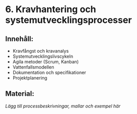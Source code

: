 # 6. Kravhantering och systemutvecklingsprocesser

## Innehåll:
- Kravfångst och kravanalys
- Systemutvecklingslivscykeln
- Agila metoder (Scrum, Kanban)
- Vattenfallsmodellen
- Dokumentation och specifikationer
- Projektplanering

## Material:
*Lägg till processbeskrivningar, mallar och exempel här*
